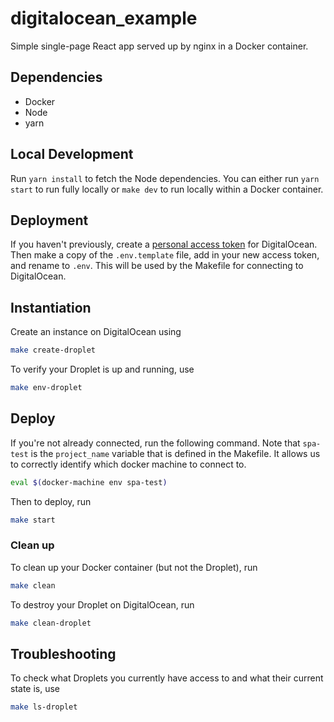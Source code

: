 # digitalocean_example

Simple single-page React app served up by nginx in a Docker container.

## Dependencies

- Docker
- Node
- yarn

## Local Development

Run `yarn install` to fetch the Node dependencies. You can either run `yarn start` to run fully locally or `make dev` to run locally within a Docker container.

## Deployment

If you haven't previously, create a [personal access token][do-access] for DigitalOcean. Then make a copy of the `.env.template` file, add in your new access token, and rename to `.env`. This will be used by the Makefile for connecting to DigitalOcean.

## Instantiation

Create an instance on DigitalOcean using

```bash
make create-droplet
```

To verify your Droplet is up and running, use

```bash
make env-droplet
```

## Deploy

If you're not already connected, run the following command. Note that `spa-test` is the `project_name` variable that is defined in the Makefile. It allows us to correctly identify which docker machine to connect to.

```bash
eval $(docker-machine env spa-test)
```

Then to deploy, run

```bash
make start
```

### Clean up

To clean up your Docker container (but not the Droplet), run

```bash
make clean
```

To destroy your Droplet on DigitalOcean, run

```bash
make clean-droplet
```

## Troubleshooting

To check what Droplets you currently have access to and what their current state is, use

```bash
make ls-droplet
```

<!-- Links -->

[do-access]: https://www.digitalocean.com/docs/api/create-personal-access-token/
